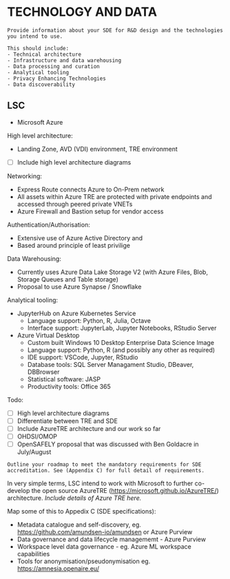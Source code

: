 # TECHNOLOGY AND DATA

```{note}
Provide information about your SDE for R&D design and the technologies you intend to use.

This should include:
- Technical architecture  
- Infrastructure and data warehousing
- Data processing and curation
- Analytical tooling
- Privacy Enhancing Technologies
- Data discoverability
```

## LSC

- Microsoft Azure

High level architecture:

- Landing Zone, AVD (VDI) environment, TRE environment
- [ ] Include high level architecture diagrams

Networking:

- Express Route connects Azure to On-Prem network
- All assets within Azure TRE are protected with private endpoints and accessed through peered private VNETs
- Azure Firewall and Bastion setup for vendor access

Authentication/Authorisation:

- Extensive use of Azure Active Directory and
- Based around principle of least privilige

Data Warehousing:

- Currently uses Azure Data Lake Storage V2 (with Azure Files, Blob, Storage Queues and Table storage)
- Proposal to use Azure Synapse / Snowflake

Analytical tooling:

- JupyterHub on Azure Kubernetes Service
  - Language support: Python, R, Julia, Octave
  - Interface support: JupyterLab, Jupyter Notebooks, RStudio Server
- Azure Virtual Desktop
  - Custom built Windows 10 Desktop Enterprise Data Science Image
  - Language support: Python, R (and possibly any other as required)
  - IDE support: VSCode, Jupyter, RStudio
  - Database tools: SQL Server Managament Studio, DBeaver, DBBrowser
  - Statistical software: JASP
  - Productivity tools: Office 365

Todo:

- [ ] High level architecture diagrams
- [ ] Differentiate between TRE and SDE
- [ ] Include AzureTRE architecture and our work so far
- [ ] OHDSI/OMOP
- [ ] OpenSAFELY proposal that was discussed with Ben Goldacre in July/August

```{note}
Outline your roadmap to meet the mandatory requirements for SDE accreditation. See (Appendix C) for full detail of requirements.
```

In very simple terms, LSC intend to work with Microsoft to further co-develop the open source AzureTRE (<https://microsoft.github.io/AzureTRE/>) architecture. _Include details of Azure TRE here._

Map some of this to Appedix C (SDE specifications):

- Metadata catalogue and self-discovery, eg. <https://github.com/amundsen-io/amundsen> or Azure Purview
- Data governance and data lifecycle managememt - Azure Purview
- Workspace level data governance - eg. Azure ML workspace capabilities
- Tools for anonymisation/pseudonymisation eg. <https://amnesia.openaire.eu/>

